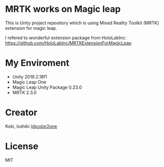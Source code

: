 # MRTK works on Magic leap
This is Unity project repository which is using Mixed Reality Toolkit (MRTK) extension for magic leap. 

I refered to wonderful extension package from HoloLabInc: 
https://github.com/HoloLabInc/MRTKExtensionForMagicLeap


# My Enviroment
- Unity 2019.2.18f1
- Magic Leap One
- Magic Leap Unity Package 0.23.0
- MRTK 2.3.0

# Creator
Koki, Isshiki ([@color2one](https://twitter.com/color2one)

# License
MIT